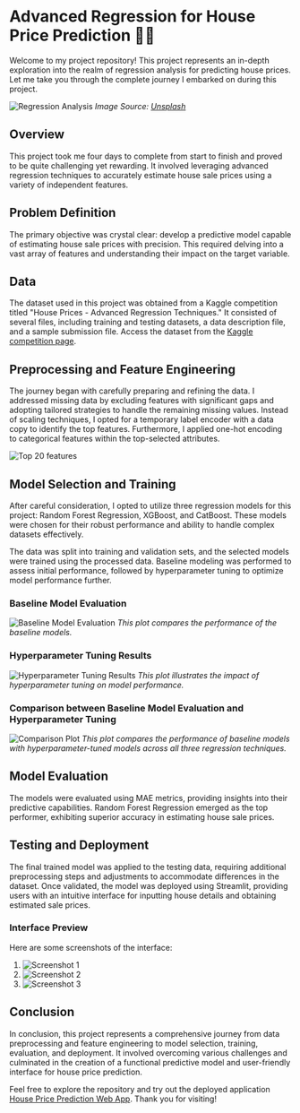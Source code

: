 # Advanced Regression for House Price Prediction 🏡🔮

Welcome to my project repository! This project represents an in-depth exploration into the realm of regression analysis for predicting house prices. Let me take you through the complete journey I embarked on during this project.

![Regression Analysis](https://github.com/sakethyalamanchili/House-Price-Prediction/blob/main/houses_image.jpg)
*Image Source: [Unsplash](https://unsplash.com/photos/aerial-photography-of-rural-r3WAWU5Fi5Q)*

## Overview

This project took me four days to complete from start to finish and proved to be quite challenging yet rewarding. It involved leveraging advanced regression techniques to accurately estimate house sale prices using a variety of independent features.

## Problem Definition

The primary objective was crystal clear: develop a predictive model capable of estimating house sale prices with precision. This required delving into a vast array of features and understanding their impact on the target variable.

## Data

The dataset used in this project was obtained from a Kaggle competition titled "House Prices - Advanced Regression Techniques." It consisted of several files, including training and testing datasets, a data description file, and a sample submission file. Access the dataset from the [Kaggle competition page](https://www.kaggle.com/competitions/house-prices-advanced-regression-techniques/data).

## Preprocessing and Feature Engineering

The journey began with carefully preparing and refining the data. I addressed missing data by excluding features with significant gaps and adopting tailored strategies to handle the remaining missing values. Instead of scaling techniques, I opted for a temporary label encoder with a data copy to identify the top features. Furthermore, I applied one-hot encoding to categorical features within the top-selected attributes.



![Top 20 features](https://github.com/sakethyalamanchili/House-Price-Prediction/blob/main/TOP20.png)


## Model Selection and Training

After careful consideration, I opted to utilize three regression models for this project: Random Forest Regression, XGBoost, and CatBoost. These models were chosen for their robust performance and ability to handle complex datasets effectively.

The data was split into training and validation sets, and the selected models were trained using the processed data. Baseline modeling was performed to assess initial performance, followed by hyperparameter tuning to optimize model performance further.

### Baseline Model Evaluation

![Baseline Model Evaluation](https://github.com/sakethyalamanchili/House-Price-Prediction/blob/main/baseline_modelling_performance.png)
*This plot compares the performance of the baseline models.*

### Hyperparameter Tuning Results

![Hyperparameter Tuning Results](https://github.com/sakethyalamanchili/House-Price-Prediction/blob/main/hyperparameter_tuning_model_performance.png)
*This plot illustrates the impact of hyperparameter tuning on model performance.*

### Comparison between Baseline Model Evaluation and Hyperparameter Tuning

![Comparison Plot](https://github.com/sakethyalamanchili/House-Price-Prediction/blob/main/baseline_vs_tuned_model_performance.png)
*This plot compares the performance of baseline models with hyperparameter-tuned models across all three regression techniques.*

## Model Evaluation

The models were evaluated using MAE metrics, providing insights into their predictive capabilities. Random Forest Regression emerged as the top performer, exhibiting superior accuracy in estimating house sale prices.

## Testing and Deployment

The final trained model was applied to the testing data, requiring additional preprocessing steps and adjustments to accommodate differences in the dataset. Once validated, the model was deployed using Streamlit, providing users with an intuitive interface for inputting house details and obtaining estimated sale prices.

### Interface Preview

Here are some screenshots of the interface:

1. ![Screenshot 1](https://github.com/sakethyalamanchili/House-Price-Prediction/blob/main/1%20PNG.png)
2. ![Screenshot 2](https://github.com/sakethyalamanchili/House-Price-Prediction/blob/main/2%20PNG.png)
3. ![Screenshot 3](https://github.com/sakethyalamanchili/House-Price-Prediction/blob/main/3%20PNG.png)

## Conclusion

In conclusion, this project represents a comprehensive journey from data preprocessing and feature engineering to model selection, training, evaluation, and deployment. It involved overcoming various challenges and culminated in the creation of a functional predictive model and user-friendly interface for house price prediction.

Feel free to explore the repository and try out the deployed application [House Price Prediction Web App](https://saketh-house-price-estimator.streamlit.app/). Thank you for visiting!
